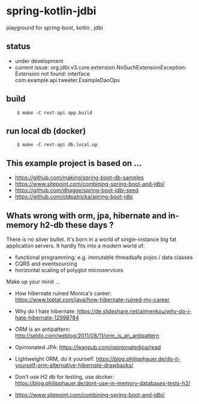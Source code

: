 # spring-kotlin-jdbi
playground for spring-boot, kotlin , jdbi

## status

 - under development
 - current issue: org.jdbi.v3.core.extension.NoSuchExtensionException: Extension not found: interface com.example.api.tweeter.ExampleDaoOps

## build

```
    $ make -C rest-api app.build

```

## run local db (docker)

```
    $ make -C rest-api db.local.up

```

## This example project is based on ...
- https://github.com/making/spring-boot-db-samples
- https://www.sitepoint.com/combining-spring-boot-and-jdbi/
- https://github.com/dhagge/spring-boot-jdbi-seed
- https://github.com/oldpatricka/spring-boot-jdbi

## Whats wrong with orm, jpa, hibernate and in-memory h2-db these days ?

There is no silver bullet. 
It's born in a world of single-instance big fat application servers.
It hardly fits into a modern world of:

- functional programming: e.g. immutable threadsafe pojos / data classes 
- CQRS and eventsourcing
- horizontal scaling of polyglot microservices

Make up your mind ...

- How hibernate ruined Monica's career: https://www.toptal.com/java/how-hibernate-ruined-my-career
- Why do I hate hibernate: https://de.slideshare.net/alimenkou/why-do-i-hate-hibernate-12998784
- ORM is an antipattern: http://seldo.com/weblog/2011/08/11/orm_is_an_antipattern
- Opinionated JPA: https://leanpub.com/opinionatedjpa/read
- Lightweight ORM, do it yourself: https://blog.philipphauer.de/do-it-yourself-orm-alternative-hibernate-drawbacks/
- Don't use H2 db for testing, use docker: https://blog.philipphauer.de/dont-use-in-memory-databases-tests-h2/

- https://www.sitepoint.com/combining-spring-boot-and-jdbi/

